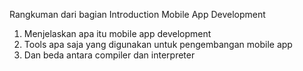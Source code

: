 Rangkuman dari bagian Introduction Mobile App Development
1. Menjelaskan apa itu mobile app development
2. Tools apa saja yang digunakan untuk pengembangan mobile app
3. Dan beda antara compiler dan interpreter
